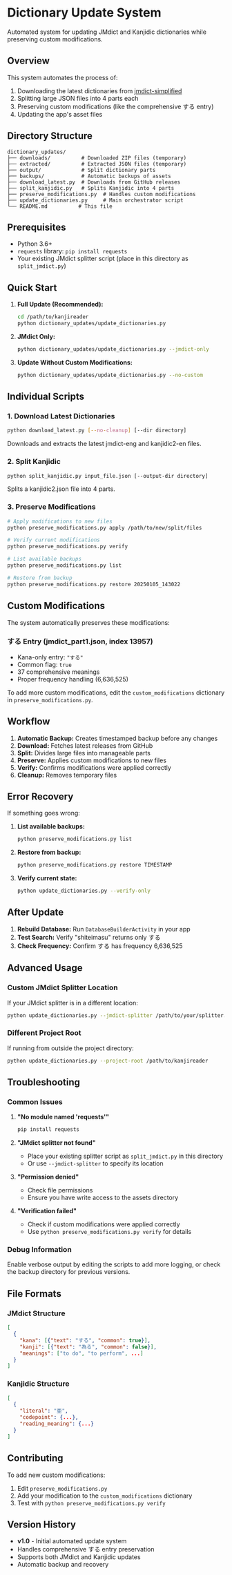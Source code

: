 # Dictionary Update System

Automated system for updating JMdict and Kanjidic dictionaries while preserving custom modifications.

## Overview

This system automates the process of:
1. Downloading the latest dictionaries from [jmdict-simplified](https://github.com/scriptin/jmdict-simplified)
2. Splitting large JSON files into 4 parts each
3. Preserving custom modifications (like the comprehensive する entry)
4. Updating the app's asset files

## Directory Structure

```
dictionary_updates/
├── downloads/          # Downloaded ZIP files (temporary)
├── extracted/          # Extracted JSON files (temporary)
├── output/             # Split dictionary parts
├── backups/            # Automatic backups of assets
├── download_latest.py  # Downloads from GitHub releases
├── split_kanjidic.py   # Splits Kanjidic into 4 parts
├── preserve_modifications.py  # Handles custom modifications
├── update_dictionaries.py     # Main orchestrator script
└── README.md          # This file
```

## Prerequisites

- Python 3.6+
- `requests` library: `pip install requests`
- Your existing JMdict splitter script (place in this directory as `split_jmdict.py`)

## Quick Start

1. **Full Update (Recommended):**
   ```bash
   cd /path/to/kanjireader
   python dictionary_updates/update_dictionaries.py
   ```

2. **JMdict Only:**
   ```bash
   python dictionary_updates/update_dictionaries.py --jmdict-only
   ```

3. **Update Without Custom Modifications:**
   ```bash
   python dictionary_updates/update_dictionaries.py --no-custom
   ```

## Individual Scripts

### 1. Download Latest Dictionaries

```bash
python download_latest.py [--no-cleanup] [--dir directory]
```

Downloads and extracts the latest jmdict-eng and kanjidic2-en files.

### 2. Split Kanjidic

```bash
python split_kanjidic.py input_file.json [--output-dir directory]
```

Splits a kanjidic2.json file into 4 parts.

### 3. Preserve Modifications

```bash
# Apply modifications to new files
python preserve_modifications.py apply /path/to/new/split/files

# Verify current modifications
python preserve_modifications.py verify

# List available backups
python preserve_modifications.py list

# Restore from backup
python preserve_modifications.py restore 20250105_143022
```

## Custom Modifications

The system automatically preserves these modifications:

### する Entry (jmdict_part1.json, index 13957)
- Kana-only entry: `"する"`
- Common flag: `true`
- 37 comprehensive meanings
- Proper frequency handling (6,636,525)

To add more custom modifications, edit the `custom_modifications` dictionary in `preserve_modifications.py`.

## Workflow

1. **Automatic Backup:** Creates timestamped backup before any changes
2. **Download:** Fetches latest releases from GitHub
3. **Split:** Divides large files into manageable parts
4. **Preserve:** Applies custom modifications to new files
5. **Verify:** Confirms modifications were applied correctly
6. **Cleanup:** Removes temporary files

## Error Recovery

If something goes wrong:

1. **List available backups:**
   ```bash
   python preserve_modifications.py list
   ```

2. **Restore from backup:**
   ```bash
   python preserve_modifications.py restore TIMESTAMP
   ```

3. **Verify current state:**
   ```bash
   python update_dictionaries.py --verify-only
   ```

## After Update

1. **Rebuild Database:** Run `DatabaseBuilderActivity` in your app
2. **Test Search:** Verify "shiteimasu" returns only する
3. **Check Frequency:** Confirm する has frequency 6,636,525

## Advanced Usage

### Custom JMdict Splitter Location

If your JMdict splitter is in a different location:

```bash
python update_dictionaries.py --jmdict-splitter /path/to/your/splitter.py
```

### Different Project Root

If running from outside the project directory:

```bash
python update_dictionaries.py --project-root /path/to/kanjireader
```

## Troubleshooting

### Common Issues

1. **"No module named 'requests'"**
   ```bash
   pip install requests
   ```

2. **"JMdict splitter not found"**
   - Place your existing splitter script as `split_jmdict.py` in this directory
   - Or use `--jmdict-splitter` to specify its location

3. **"Permission denied"**
   - Check file permissions
   - Ensure you have write access to the assets directory

4. **"Verification failed"**
   - Check if custom modifications were applied correctly
   - Use `python preserve_modifications.py verify` for details

### Debug Information

Enable verbose output by editing the scripts to add more logging, or check the backup directory for previous versions.

## File Formats

### JMdict Structure
```json
[
  {
    "kana": [{"text": "する", "common": true}],
    "kanji": [{"text": "為る", "common": false}],
    "meanings": ["to do", "to perform", ...]
  }
]
```

### Kanjidic Structure
```json
[
  {
    "literal": "亜",
    "codepoint": {...},
    "reading_meaning": {...}
  }
]
```

## Contributing

To add new custom modifications:

1. Edit `preserve_modifications.py`
2. Add your modification to the `custom_modifications` dictionary
3. Test with `python preserve_modifications.py verify`

## Version History

- **v1.0** - Initial automated update system
- Handles comprehensive する entry preservation
- Supports both JMdict and Kanjidic updates
- Automatic backup and recovery